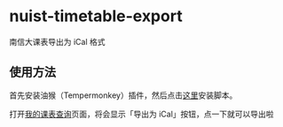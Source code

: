 # nuist-timetable-export

南信大课表导出为 iCal 格式

## 使用方法

首先安装油猴（Tempermonkey）插件，然后点击[这里](https://github.com/Clansty/nuist-timetable-export/raw/main/nuist-timetable-export.user.js)安装脚本。

打开[我的课表查询](http://bkxk.nuist.edu.cn/(S(yd3c1pva3qumzitzl12xbsdf))/student/mykebiaoall1.aspx)页面，将会显示「导出为 iCal」按钮，点一下就可以导出啦
